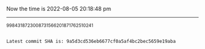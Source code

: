 Now the time is 2022-08-05 20:18:48 pm

---

<small>9984318723008731566201871762510241</small>

```txt

Latest commit SHA is: 9a5d3cd536eb6677cf0a5af4bc2bec5659e19aba
```
